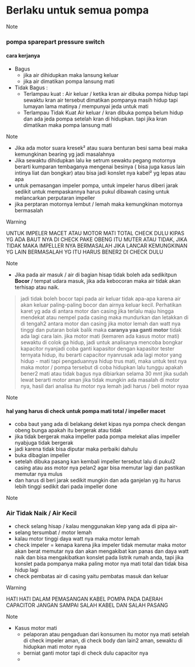# Berlaku untuk semua pompa

> [!NOTE]
> ### pompa sparepart pressure switch 
> #### cara kerjanya 
>    - Bagus 
>       - jika air dihidupkan maka lansung keluar
>       - jika air dimatikan pompa lansung mati
>   - Tidak Bagus :
>       - Terlampau kuat :
>          Air keluar / ketika kran air dibuka pompa hidup tapi sewaktu kran air tersebut dimatikan pompanya masih hidup tapi lumayan lama matinya / mempunyai jeda untuk mati
>       - Terlampau Tidak Kuat 
>         Air keluar / kran dibuka pompa belum hidup dan ada jeda pompa setelah kran di hidupkan. tapi jika kran dimatikan maka pompa lansung mati

> [!NOTE]
> - Jika ada motor suara kresek² atau suara benturan besi sama beai maka kemungkinan bearing yg jadi masalahnya
> - Jika sewaktu dihidupkan lalu ke setrum sewaktu pegang motornya berarti kumparan tembaganya mengenai besinya ( bisa juga kasus lain intinya liat dan bongkar) atau bisa jadi konslet nya kabel² yg lepas atau apa
> - untuk pemasangan impeler pompa, untuk impeler harus diberi jarak sedikit untuk mempaskannya harus pukul dibawah casing untuk melancarkan perputaran impeller
> - jika perptaran motornya lembut / lemah maka kemungkinan motornya bermasalah 

> [!WARNING]
> UNTUK IMPELER MACET ATAU MOTOR MATI TOTAL CHECK DULU KIPAS YG ADA BAUT NYA DI CHECK PAKE OBENG ITU MUTER ATAU TIDAK, JIKA TIDAK MAKA IMPELLER NYA BERMASALAH JIKA LANCAR KEMUNGKINAN YG LAIN BERMASALAH YG ITU HARUS BENER2 DI CHECK DULU

> [!NOTE]
> - Jika pada air masuk / air di bagian hisap tidak boleh ada sedikitpun **Bocor** / tempat udara masuk, jika ada kebocoran maka air tidak akan terhisap atau naik.
> > jadi tidak boleh bocor
> tapi pada air keluar tidak apa-apa karena air akan keluar paling-paling bocor dan airnya keluar kecil.
> Perhatikan karet yg ada di antara motor dan casing jika terlalu maju hingga mendekat atau nempel pada casing maka mundurkan dan letakkan di di tengah2 antara motor dan casing
> jika motor lemah dan watt nya tinggi dan putaran bolak balik maka **caranya yaa ganti motor** tidak ada lagi cara lain.
> jika motor mati (kemaren ada kasus motor mati) sewaktu di colok ga hidup, jadi untuk analisanya mencoba bongkar kapacitor nyanjadi coba ganti kapasitor dengan kapasitor tester ternyata hidup, itu berarti capacitor nyanrusak
> ada lagi motor yang hidup - mati tapi pengaduannya hidup trus mati, maka untuk test nya maka motor / pompa tersebut di coba hidupkan lalu tunggu apakah bener2 mati atau tidak bagus nya dibiarkan selama 30 mnt jika sudah lewat berarti motor aman jika tidak mungkin ada masalah di motor nya, hasil dari analisa itu motor nya lemah jadi harus / beli motor nyaa 

> [!NOTE]
> #### hal yang harus di check untuk pompa mati total / impeller macet 
> - coba baut yang ada di belakang deket kipas nya pompa check dengan obeng bunga apakah itu bergerak atau tidak 
> - jika tidak bergerak maka impeller pada pompa melekat alias impeller nyabjuga tidak bergerak
> - jadi karena tidak bisa diputar maka perbaiki dahulu
> - buka dibagian impeller
> - setelah dibuka pasang kan kembali impeller tersebut lalu di pukul2 casing atau ass motor nya pelan2 agar bisa memutar lagi dan pastikan memutar nya mulus
> - dan harus di beri jarak sedikit mungkin dan ada ganjelan yg itu harus lebih tinggi sedikit dari pada impeller
> done

> [!NOTE]
> ### Air Tidak Naik / Air Kecil
>    - check selang hisap / kalau menggunakan klep yang ada di pipa air-
>    - selang tersumbat / motor lemah
>    - kalau motor tinggi daya watt nya maka motor lemah
>    - check impeler = kenapa karena jika impeler tidak memutar maka motor akan berat memutar nya dan akan mengakibat kan panas dan daya watt naik dan bisa mengakibatkan konslet pada listrik rumah anda, tapi jika konslet pada pompanya maka paling motor nya mati total dan tidak bisa hidup lagi
>    - check pembatas air di casing yaitu pembatas masuk dan keluar


> [!WARNING]
> HATI HATI DALAM PEMASANGAN KABEL POMPA PADA DAERAH CAPACITOR JANGAN SAMPAI SALAH KABEL DAN SALAH PASANG 

> [!NOTE]
> - Kasus motor mati
>   - pelaporan atau pengaduan dari konsumen itu motor nya mati setelah di check impeler aman, di check body dan lain2 aman, sewaktu di hidupkan mati motor nyaa
>    - berniat ganti motor tapi di check dulu capacitor nya
>    - 
